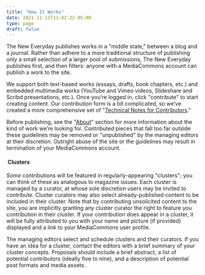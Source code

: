 ```yaml
---
title: "How It Works"
date: 2021-11-11T11:42:22-05:00
type: page
draft: false
---
```


The New Everyday publishes works in a "middle state," between a blog and a journal. Rather than adhere to a more traditional structure of publishing only a small selection of a larger pool of submissions, The New Everyday publishes first, and then filters: anyone with a MediaCommons account can publish a work to the site.

We support both text-based works (essays, drafts, book chapters, etc.) and embedded multimedia works (YouTube and Vimeo videos, Slideshare and Scribd presentations, etc.). Once you’re logged in, click "contribute" to start creating content. Our contribution form is a bit complicated, so we’ve created a more comprehensive set of "[Technical Notes for Contributors](/technical-notes-contributors)."

Before publishing, see the "[About](/about)" section for more information about the kind of work we’re looking for. Contributed pieces that fall too far outside these guidelines may be removed or "unpublished" by the managing editors at their discretion. Outright abuse of the site or the guidelines may result in termination of your MediaCommons account.

####  Clusters

_Some_ contributions will be featured in regularly-appearing "clusters"; you can think of these as analogous to magazine issues. Each cluster is managed by a curator, at whose sole discretion users may be invited to contribute. Cluster curators may also select already-published content to be included in their cluster. Note that by contributing unsolicited content to the site, you are implicitly granting any cluster curator the right to feature you contribution in their cluster. If your contribution does appear in a cluster, it will be fully attributed to you with your name and picture (if provided) displayed and a link to your MediaCommons user profile.

The managing editors select and schedule clusters and their curators. If you have an idea for a cluster, contact the editors with a brief summary of your cluster concepts. Proposals should include a brief abstract, a list of potential contributors (ideally five to nine), and a description of potential post formats and media assets.
